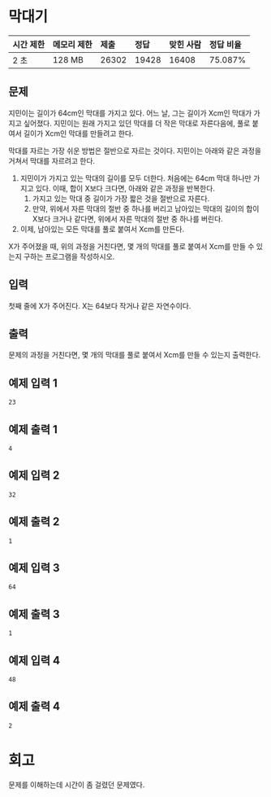 # 막대기

| 시간 제한 | 메모리 제한 | 제출  | 정답  | 맞힌 사람 | 정답 비율 |
| :-------- | :---------- | :---- | :---- | :-------- | :-------- |
| 2 초      | 128 MB      | 26302 | 19428 | 16408     | 75.087%   |

## 문제

지민이는 길이가 64cm인 막대를 가지고 있다. 어느 날, 그는 길이가 Xcm인 막대가 가지고 싶어졌다. 지민이는 원래 가지고 있던 막대를 더 작은 막대로 자른다음에, 풀로 붙여서 길이가 Xcm인 막대를 만들려고 한다.

막대를 자르는 가장 쉬운 방법은 절반으로 자르는 것이다. 지민이는 아래와 같은 과정을 거쳐서 막대를 자르려고 한다.

1. 지민이가 가지고 있는 막대의 길이를 모두 더한다. 처음에는 64cm 막대 하나만 가지고 있다. 이때, 합이 X보다 크다면, 아래와 같은 과정을 반복한다.
   1. 가지고 있는 막대 중 길이가 가장 짧은 것을 절반으로 자른다.
   2. 만약, 위에서 자른 막대의 절반 중 하나를 버리고 남아있는 막대의 길이의 합이 X보다 크거나 같다면, 위에서 자른 막대의 절반 중 하나를 버린다.
2. 이제, 남아있는 모든 막대를 풀로 붙여서 Xcm를 만든다.

X가 주어졌을 때, 위의 과정을 거친다면, 몇 개의 막대를 풀로 붙여서 Xcm를 만들 수 있는지 구하는 프로그램을 작성하시오. 

## 입력

첫째 줄에 X가 주어진다. X는 64보다 작거나 같은 자연수이다.

## 출력

문제의 과정을 거친다면, 몇 개의 막대를 풀로 붙여서 Xcm를 만들 수 있는지 출력한다.

## 예제 입력 1 

```
23
```

## 예제 출력 1 

```
4
```

## 예제 입력 2 

```
32
```

## 예제 출력 2 

```
1
```

## 예제 입력 3 

```
64
```

## 예제 출력 3 

```
1
```

## 예제 입력 4 

```
48
```

## 예제 출력 4 

```
2
```

# 회고

문제를 이해하는데 시간이 좀 걸렸던 문제였다.